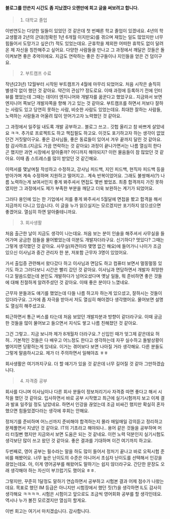 <h4 id="블로그를-안쓴지-시간도-좀-지났겠다-오랜만에-회고-글을-써보려고-합니다">블로그를 안쓴지 시간도 좀 지났겠다 오랜만에 회고 글을 써보려고 합니다.</h4>
<blockquote>
<ol>
<li>대학교 졸업</li>
</ol>
</blockquote>
<p>이번연도는 다양한 일들이 있었던 것 같은데 첫 번째론 학교 졸업이 있겠네요. 4년의 학교생활과 2년의 군대(정확힌 1년 6개월 이지만요)를 겪으며 재밌는 일도 많았지만 너무 힘들어서 도망가고 싶은(?) 적도 있었는데요. 군휴학을 제외한 어떠한 휴학도 없이 달려온 제 자신을 칭찬해주고 싶어요. 다양한 사람들을 만나고 그 과정에서 깨달은 것들은 돌이켜보면 좋은 추억이에요. 지금도 연락하는 좋은 친구들이나 지인들을 얻은 건 덤이구요. </p>
<blockquote>
<ol start="2">
<li>부트캠프 수료</li>
</ol>
</blockquote>
<p>작년(23년) 12월부터 시작된 부트캠프가 4월에 마무리 되었어요. 처음 시작은 솔직히 별생각 없이 했던 것 같아요. 약간의 관심?? 정도로요. 이때 과정에 등록하기 전에 인터뷰를 했었는데 그때는 데이터 엔지니어와 개발자를 꿈꾼다고 했었구요.. 지금와서 보면 엔지니어 쪽보단 개발자쪽을 향해 가고 있는 것 같아요. 부트캠프를 하면서 저보다 잘하는 사람도 있고 당연히 못하는 사람, 비슷한 사람도 있었는데요. 최대한 잘하는 사람들, 노력하는 사람들과 어울려 많이 얻어가고자 노력했던 것 같아요. </p>
<p>그 과정에서 일주일 내도록 개발 공부하고.. 블로그 쓰고.. 깃헙 올리고 참 바쁘게 살았네요 ㅋㅋ. 추가로 프로젝트도 하고 책집필도 하고요. 이것도 포기하고자 하는 생각이 없었던건 거짓말이구요. 좋은 강사님들, 좋은 동료들이 있어서 겨우 끝까지 달린 것 같아요. 참 감사하죠.(지금도 가끔 연락하는 것 같아요) 과정이 끝나가면서는 나름 열심히 한다곤 했지만 과연 시장에서 알아줄까? 어디까지 해야되지? 이런 물음들이 참 많았던 것 같아요. 이때 좀 스트레스를 많이 받았던 것 같긴해요. </p>
<p>이력서를 몇날며칠 작성하고 수정하고, 강사님 피드백, 지인 피드백, 현직자 피드백 등을 받아가며 계속 수정하며 지원하고 떨어지고.. 계속 반복이었어요. 그래도 불쌍해서(?) 나름 노력하는게 보여서인지 좋게 봐주셔서 면접도 몇번 봤었죠. 최종 합격까지 가진 못하였지만 그 과정에서도 제가 부족한 부분을 깨닫고 더욱 보완하는 계기가 되었어요. </p>
<p>그러다 용인에 있는 한 기업에서 저를 좋게 봐주셔서 5월달에 면접을 봤고 합격을 해서 지금까지 다니고 있습니다. 이 글을 누가 읽으실지는 모르겠지만 포기하지 않으셨으면 좋겠어요. 열심히 하면 알아줄테니까요.</p>
<blockquote>
<ol start="3">
<li>회사생활 </li>
</ol>
</blockquote>
<p>처음 출근한 날이 지금도 생각이 나는데요. 처음 보는 분이 인솔을 해주셔서 사무실을 들어가며 궁금한 점들을 물어봤었는데 이분도 개발자더라구요. 신기하다? 멋있다? 그때는 그렇게 생각했던 것 같아요. 사무실(파견이라 몇명 없긴 해요)에 들어가니 나이가 조금 있으신 이사님과 중간 관리자 한 분, 저포함 근무자 3명이 있었어요. </p>
<p>가서 출입증 관련해서 왔다갔다 하고 이사님과 면담도 하고 컴퓨터 보면서 멀뚱멀뚱 있기도 하고 그러다보니 시간은 빨리 갔던 것 같아요. 이사님과 면담하면서 개발자 희망한다고 말씀드렸는데 본인도 개발하다가 넘어오셨다며 옛날 일들, 뭐 준비하면 좋은 것들에 대해 친절하게 알려주셨던 것 같아요. 이때 좋은 분이다 느꼈네요. </p>
<p>근무자 분들과도 얘기를 했었는데 다들 나름 하고자 하는게 있으셨고, 잘하시는 것들이 있더라구요. 그거에 좀 자극을 받아서 저도 열심히 해야겠다 생각했어요. 물어보면 설명도 열심히 해주셨고요. </p>
<p>퇴근하면서 통근 버스를 타는데 처음 보았던 개발자분과 방향이 같더라구요. 이때 궁금한 것들을 많이 물어보고 들으면서 지식도 쌓고 나름 친해졌던 것 같아요. </p>
<p>그건 그렇고.. 지금 보니까 제가 8개월차 더라구요..? 신입인 때가 엊그제 같은데요 허허.. 
기본적인 것들은 다 배우고 어느정도 한다고 생각하는데 자꾸 실수하고 돌발상황이 벌어지면 당황하는게 있네요. 이거는 겪어보다 보면 나아질 거라 생각해요. 다른 분들도 그렇게 말씀하시고요. 제가 더 주의하면서 일해야죠 ㅎㅎ</p>
<p>회사생활은 여기까지구요. 더 할 얘기가 있을 것 같은데 너무 길어질 것 같아 그만하겠습니다.</p>
<blockquote>
<ol start="4">
<li>자격증 공부</li>
</ol>
</blockquote>
<p>회사를 다니며 이사님이나 다른 회사 분들이 정보처리기사 자격증 따면 좋다고 해서 시작을 했던 것 같아요. 입사하면서 바로 공부 시작했고 최근에 실기시험까지 보고 이제 결과 발표 일주일 정도 남았네요. 하면서 인강을 끊었는데 조금 비싸긴 했지만 확실히 혼자했으면 힘들었겠다라는 생각에 후회는 안해요. </p>
<p>정처기를 준비하며 어느선까지 준비해야 합격하는지 몰라 매일매일 강의듣고 정리하고 문제풀면서 지냈던 것 같아요. IT의 기초라고 해야되나.. 용어 같은 것들을 공부하며 머리 터질뻔 했지만 지금와서 보면 도움은 되는 것 같네요. 이런 노력 덕분인지 실기시험도 생각보단 많이 쓰고 왔던 것 같아요. 좋은 결과를 기대하며 이건 여기까지 하고요.</p>
<p>두번째로, 영어 공부는 필수라는 말을 하도 많이 들어서 정처기 끝나고 바로 오픽시험 준비를 해봤어요. 너무 높은 난이도의 수준은 아니어서 초심자 난이도를 선택해서 인강을 끊었는데요. 아, 이게 영어공부를 해왔어도 말하기는 쉽지 않더라구요. 간단한 문장도 오래 생각해야 하는 자신이 부끄럽기도 했어요 ㅎㅎ. </p>
<p>그렇지만, 꾸준히 1달정도 말하기 연습하면서 공부하고 시험본 결과 어제 점수가 나왔는데요. 목표로 했던 IM 등급은 아니지만 시험장에서 했던 짓(?)을 생각하면 IL도 감사히 생각해요 ㅋㅋㅋㅋ. 시험은 시험이고 앞으로도 조금씩 영어회화 공부를 할 생각인데요. 역시나 누가 볼진 모르겠지만 열심히 할게요. </p>
<p>이번 회고는 여기서 마치겠습니다. 감사합니다.</p>
<p><img alt="" src="https://velog.velcdn.com/images/jhp21c/post/b33092ff-c4e8-4c9e-8f06-46e221df37a2/image.png" /></p>
<p><img alt="" src="https://velog.velcdn.com/images/jhp21c/post/e3f3602d-bf70-4315-97e9-638ca5cb59e2/image.png" /></p>